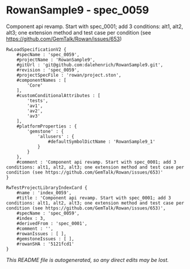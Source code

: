 # RowanSample9 - spec_0059
Component api revamp. Start with spec_0001; add 3 conditions: alt1, alt2, alt3; one extension method and test case per condition (see https://github.com/GemTalk/Rowan/issues/653)
```
RwLoadSpecificationV2 {
	#specName : 'spec_0059',
	#projectName : 'RowanSample9',
	#gitUrl : 'git@github.com:dalehenrich/RowanSample9.git',
	#revision : 'spec_0059',
	#projectSpecFile : 'rowan/project.ston',
	#componentNames : [
		'Core'
	],
	#customConditionalAttributes : [
		'tests',
		'av1',
		'av2',
		'av3'
	],
	#platformProperties : {
		'gemstone' : {
			'allusers' : {
				#defaultSymbolDictName : 'RowanSample9_1'
			}
		}
	},
	#comment : 'Component api revamp. Start with spec_0001; add 3 conditions: alt1, alt2, alt3; one extension method and test case per condition (see https://github.com/GemTalk/Rowan/issues/653)'
}

RwTestProjectLibraryIndexCard {
	#name : 'index_0059',
	#title : 'Component api revamp. Start with spec_0001; add 3 conditions: alt1, alt2, alt3; one extension method and test case per condition (see https://github.com/GemTalk/Rowan/issues/653)',
	#specName : 'spec_0059',
	#index : 3,
	#derivedFrom : 'spec_0001',
	#comment : '',
	#rowanIssues : [ ],
	#gemstoneIssues : [ ],
	#rowanSHA : '5121fcd1'
}
```

*This README file is autogenerated, so any direct edits may be lost.*
